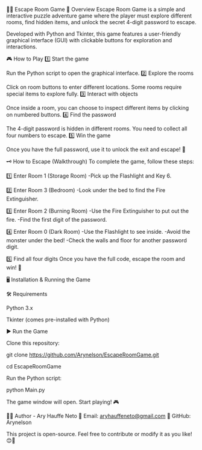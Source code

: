 🏃‍♂️ Escape Room Game
📌 Overview
Escape Room Game is a simple and interactive puzzle adventure game where the player must explore different rooms, find hidden items, and unlock the secret 4-digit password to escape.

Developed with Python and Tkinter, this game features a user-friendly graphical interface (GUI) with clickable buttons for exploration and interactions.


🎮 How to Play
1️⃣ Start the game

Run the Python script to open the graphical interface.
2️⃣ Explore the rooms

Click on room buttons to enter different locations.
Some rooms require special items to explore fully.
3️⃣ Interact with objects

Once inside a room, you can choose to inspect different items by clicking on numbered buttons.
4️⃣ Find the password

The 4-digit password is hidden in different rooms.
You need to collect all four numbers to escape.
5️⃣ Win the game

Once you have the full password, use it to unlock the exit and escape! 🎉

🗝 How to Escape (Walkthrough)
To complete the game, follow these steps:

1️⃣ Enter Room 1 (Storage Room)
-Pick up the Flashlight and Key 6.

2️⃣ Enter Room 3 (Bedroom)
-Look under the bed to find the Fire Extinguisher.

3️⃣ Enter Room 2 (Burning Room)
-Use the Fire Extinguisher to put out the fire.
-Find the first digit of the password.

4️⃣ Enter Room 0 (Dark Room)
-Use the Flashlight to see inside.
-Avoid the monster under the bed!
-Check the walls and floor for another password digit.

5️⃣ Find all four digits
Once you have the full code, escape the room and win! 🚀

🖥 Installation & Running the Game

🛠 Requirements

Python 3.x

Tkinter (comes pre-installed with Python)

▶ Run the Game

Clone this repository:


git clone https://github.com/Arynelson/EscapeRoomGame.git

cd EscapeRoomGame

Run the Python script:

python Main.py

The game window will open. Start playing! 🎮

👨‍💻 Author - Ary Hauffe Neto
📧 Email: aryhauffeneto@gmail.com
🐙 GitHub: Arynelson

This project is open-source. Feel free to contribute or modify it as you like! 😊🚀

